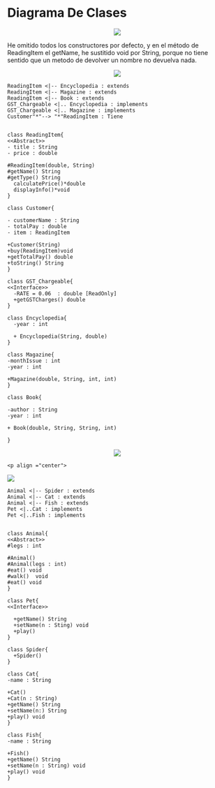 # Diagrama De Clases 

<p align ="center">
 <image src="Pics/lectura.png"></image>
 </p>
<p></p>

He omitido todos los constructores por defecto, y en el método de ReadingItem el getName, he sustitido void por String, porque no tiene sentido
que un metodo de devolver un nombre no devuelva nada.

<p align ="center">
 <image src="Pics/ReadingItem.png"></image>
 </p>

    ReadingItem <|-- Encyclopedia : extends
    ReadingItem <|-- Magazine : extends
    ReadingItem <|-- Book : extends
    GST_Chargeable <|.. Encyclopedia : implements
    GST_Chargeable <|.. Magazine : implements
    Customer"*"--> "*"ReadingItem : Tiene
    
    
    class ReadingItem{
    <<Abstract>>
    - title : String
    - price : double

    #ReadingItem(double, String)
    #getName() String
    #getType() String
      calculatePrice()*double
      displayInfo()*void
    }

    class Customer{

    - customerName : String
    - totalPay : double
    - item : ReadingItem

    +Customer(String)
    +buy(ReadingItem)void
    +getTotalPay() double
    +toString() String
    }

    class GST_Chargeable{
    <<Interface>>
      -RATE = 0.06  : double [ReadOnly]
      +getGSTCharges() double 
    }

    class Encyclopedia{
      -year : int

      + Encyclopedia(String, double) 
    }

    class Magazine{
    -monthIssue : int
    -year : int

    +Magazine(double, String, int, int)
    }
    
    class Book{
    
    -author : String
    -year : int

    + Book(double, String, String, int)

    }
  <p align ="center">
 <image src="Pics/pet.jpg"></image>
 </p>
  
    <p align ="center">
 <image src="Pics/Animal.png"></image>
 </p>

    Animal <|-- Spider : extends
    Animal <|-- Cat : extends
    Animal <|-- Fish : extends
    Pet <|..Cat : implements
    Pet <|..Fish : implements
    

    class Animal{
    <<Abstract>>
    #legs : int

    #Animal()
    #Animal(legs : int)
    #eat() void 
    #walk()  void
    #eat() void 
    }

    class Pet{
    <<Interface>>
      
      +getName() String
      +setName(n : Sting) void
      +play()
    }

    class Spider{
      +Spider()
    }

    class Cat{
    -name : String

    +Cat()
    +Cat(n : String)
    +getName() String
    +setName(n:) String
    +play() void
    }

    class Fish{
    -name : String

    +Fish()
    +getName() String
    +setName(n : String) void
    +play() void
    }
